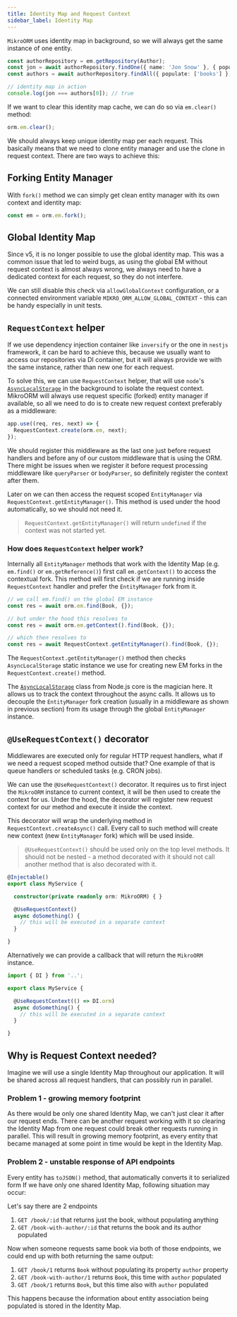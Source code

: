 ```yaml
---
title: Identity Map and Request Context
sidebar_label: Identity Map
---
```


`MikroORM` uses identity map in background, so we will always get the same instance of one entity.

```ts
const authorRepository = em.getRepository(Author);
const jon = await authorRepository.findOne({ name: 'Jon Snow' }, { populate: ['books'] });
const authors = await authorRepository.findAll({ populate: ['books'] });

// identity map in action
console.log(jon === authors[0]); // true
```

If we want to clear this identity map cache, we can do so via `em.clear()` method:

```ts
orm.em.clear();
```

We should always keep unique identity map per each request. This basically means that we need to clone entity manager and use the clone in request context. There are two ways to achieve this:

## Forking Entity Manager

With `fork()` method we can simply get clean entity manager with its own context and identity map:

```ts
const em = orm.em.fork();
```

## Global Identity Map

Since v5, it is no longer possible to use the global identity map. This was a common issue that led to weird bugs, as using the global EM without request context is almost always wrong, we always need to have a dedicated context for each request, so they do not interfere.

We can still disable this check via `allowGlobalContext` configuration, or a connected environment variable `MIKRO_ORM_ALLOW_GLOBAL_CONTEXT` - this can be handy especially in unit tests.

## <a name="request-context"></a> `RequestContext` helper

If we use dependency injection container like `inversify` or the one in `nestjs` framework, it can be hard to achieve this, because we usually want to access our repositories via DI container, but it will always provide we with the same instance, rather than new one for each request.

To solve this, we can use `RequestContext` helper, that will use `node`'s [`AsyncLocalStorage`](https://nodejs.org/api/async_context.html#class-asynclocalstorage) in the background to isolate the request context. MikroORM will always use request specific (forked) entity manager if available, so all we need to do is to create new request context preferably as a middleware:

```ts
app.use((req, res, next) => {
  RequestContext.create(orm.em, next);
});
``` 

We should register this middleware as the last one just before request handlers and before any of our custom middleware that is using the ORM. There might be issues when we register it before request processing middleware like `queryParser` or `bodyParser`, so definitely register the context after them.

Later on we can then access the request scoped `EntityManager` via `RequestContext.getEntityManager()`. This method is used under the hood automatically, so we should not need it.

> `RequestContext.getEntityManager()` will return `undefined` if the context was not started yet.

### How does `RequestContext` helper work?

Internally all `EntityManager` methods that work with the Identity Map (e.g. `em.find()` or `em.getReference()`) first call `em.getContext()` to access the contextual fork. This method will first check if we are running inside `RequestContext` handler and prefer the `EntityManager` fork from it.

```ts
// we call em.find() on the global EM instance
const res = await orm.em.find(Book, {});

// but under the hood this resolves to
const res = await orm.em.getContext().find(Book, {});

// which then resolves to
const res = await RequestContext.getEntityManager().find(Book, {});
```

The `RequestContext.getEntityManager()` method then checks `AsyncLocalStorage` static instance we use for creating new EM forks in the `RequestContext.create()` method.

The [`AsyncLocalStorage`](https://nodejs.org/api/async_context.html#class-asynclocalstorage) class from Node.js core is the magician here. It allows us to track the context throughout the async calls. It allows us to decouple the `EntityManager` fork creation (usually in a middleware as shown in previous section) from its usage through the global `EntityManager` instance.

## `@UseRequestContext()` decorator

Middlewares are executed only for regular HTTP request handlers, what if we need
a request scoped method outside that? One example of that is queue handlers or
scheduled tasks (e.g. CRON jobs).

We can use the `@UseRequestContext()` decorator. It requires us to first inject the
`MikroORM` instance to current context, it will be then used to create the context
for us. Under the hood, the decorator will register new request context for our
method and execute it inside the context.

This decorator will wrap the underlying method in `RequestContext.createAsync()` call. Every call to such method will create new context (new `EntityManager` fork) which will be used inside.

> `@UseRequestContext()` should be used only on the top level methods. It should not be nested - a method decorated with it should not call another method that is also decorated with it.

```ts
@Injectable()
export class MyService {

  constructor(private readonly orm: MikroORM) { }

  @UseRequestContext()
  async doSomething() {
    // this will be executed in a separate context
  }

}
```

Alternatively we can provide a callback that will return the `MikroORM` instance.

```ts
import { DI } from '..';

export class MyService {

  @UseRequestContext(() => DI.orm)
  async doSomething() {
    // this will be executed in a separate context
  }

}
```

## Why is Request Context needed?

Imagine we will use a single Identity Map throughout our application. It will be shared across all request handlers, that can possibly run in parallel.

### Problem 1 - growing memory footprint

As there would be only one shared Identity Map, we can't just clear it after our request ends. There can be another request working with it so clearing the Identity Map from one request could break other requests running in parallel. This will result in growing memory footprint, as every entity that became managed at some point in time would be kept in the Identity Map.

### Problem 2 - unstable response of API endpoints

Every entity has `toJSON()` method, that automatically converts it to serialized form If we have only one shared Identity Map, following situation may occur:

Let's say there are 2 endpoints

1. `GET /book/:id` that returns just the book, without populating anything
2. `GET /book-with-author/:id` that returns the book and its author populated

Now when someone requests same book via both of those endpoints, we could end up with both returning the same output:

1. `GET /book/1` returns `Book` without populating its property `author` property
2. `GET /book-with-author/1` returns `Book`, this time with `author` populated
3. `GET /book/1` returns `Book`, but this time also with `author` populated

This happens because the information about entity association being populated is stored in the Identity Map. 

